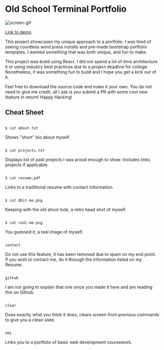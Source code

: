 # Old School Terminal Portfolio
![screen-gif](https://tkitchappdesign.com/screen.gif)

[Link to demo](https://tkitchappdesign.com)

This project showcases my unique approach to a portfolio. I was tired of seeing countless word press installs and pre-made bootstrap portfolio templates. I wanted something that was both unique, and fun to make.

This project was build using React. I did not spend a lot of time architecture it or using industry best practices due to a project deadline for college. Nonetheless, it was something fun to build and I hope you get a kick out of it.

Feel free to download the source code and make it your own. You do not need to give me credit, all I ask is you submit a PR with some cool new feature in return! Happy Hacking!

## Cheat Sheet

```

$ cat about.txt

```

Shows "short" bio about myself.

```

$ cat projects.txt

```

Displays list of past projects I was proud enough to show. Includes links projects if applicable.

```

$ cat resume.pdf

```

Links to a traditional resume with contact information.

```

$ cat 8bit-me.png

```

Keeping with the old shool look, a retro head shot of myself. 

```

$ cat real-me.png

```

You guessed it, a real image of myself.

```

contact

```

Do not use this feature, it has been removed due to spam on my end point. If you wish to contact me, do it through the information listed on my Resume.

```

github

```

I am not going to explain that one since you made it here and are reading this on Github.


```

clear

```

Does exactly what you think it does, clears screen from previous commands to give you a clean slate.

```

nmi

```

Links you to a portfolio of basic web development coursework.




